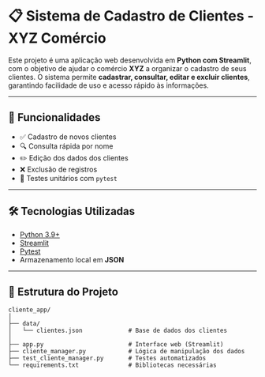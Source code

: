 # 📋 Sistema de Cadastro de Clientes - XYZ Comércio

Este projeto é uma aplicação web desenvolvida em **Python com Streamlit**, com o objetivo de ajudar o comércio **XYZ** a organizar o cadastro de seus clientes. O sistema permite **cadastrar, consultar, editar e excluir clientes**, garantindo facilidade de uso e acesso rápido às informações.

---

## 🚀 Funcionalidades

- ✅ Cadastro de novos clientes
- 🔍 Consulta rápida por nome
- ✏️ Edição dos dados dos clientes
- ❌ Exclusão de registros
- 🧪 Testes unitários com `pytest`

---

## 🛠 Tecnologias Utilizadas

- [Python 3.9+](https://www.python.org/)
- [Streamlit](https://streamlit.io/)
- [Pytest](https://docs.pytest.org/)
- Armazenamento local em **JSON**

---

## 📁 Estrutura do Projeto

```plaintext
cliente_app/
│
├── data/
│   └── clientes.json             # Base de dados dos clientes
│
├── app.py                        # Interface web (Streamlit)
├── cliente_manager.py            # Lógica de manipulação dos dados
├── test_cliente_manager.py       # Testes automatizados
└── requirements.txt              # Bibliotecas necessárias
